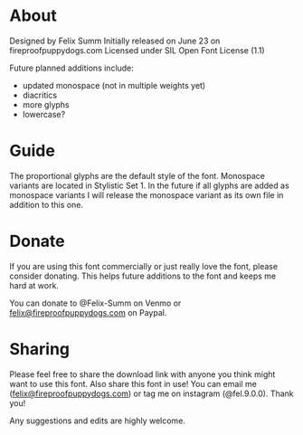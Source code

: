 # About

Designed by Felix Summ
Initially released on June 23 on fireproofpuppydogs.com
Licensed under SIL Open Font License (1.1)

Future planned additions include:
* updated monospace (not in multiple weights yet)
* diacritics
* more glyphs
* lowercase?

# Guide

The proportional glyphs are the default style of the font. Monospace variants are located in Stylistic Set 1. In the future if all glyphs are added as monospace variants I will release the monospace variant as its own file in addition to this one.

# Donate

If you are using this font commercially or just really love the font, please consider donating. This helps future additions to the font and keeps me hard at work.

You can donate to @Felix-Summ on Venmo or felix@fireproofpuppydogs.com on Paypal.

# Sharing

Please feel free to share the download link with anyone you think might want to use this font. Also share this font in use! You can email me (felix@fireproofpuppydogs.com) or tag me on instagram (@fel.9.0.0). Thank you!

Any suggestions and edits are highly welcome. 